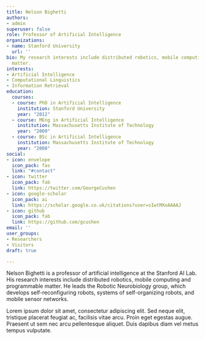 ```yaml
---
title: Nelson Bighetti
authors:
- admin
superuser: false
role: Professor of Artificial Intelligence
organizations:
- name: Stanford University
  url: ''
bio: My research interests include distributed robotics, mobile computing and programmable
  matter.
interests:
- Artificial Intelligence
- Computational Linguistics
- Information Retrieval
education:
  courses:
  - course: PhD in Artificial Intelligence
    institution: Stanford University
    year: "2012"
  - course: MEng in Artificial Intelligence
    institution: Massachusetts Institute of Technology
    year: "2009"
  - course: BSc in Artificial Intelligence
    institution: Massachusetts Institute of Technology
    year: "2008"
social:
- icon: envelope
  icon_pack: fas
  link: "#contact"
- icon: twitter
  icon_pack: fab
  link: https://twitter.com/GeorgeCushen
- icon: google-scholar
  icon_pack: ai
  link: https://scholar.google.co.uk/citations?user=sIwtMXoAAAAJ
- icon: github
  icon_pack: fab
  link: https://github.com/gcushen
email: ''
user_groups:
- Researchers
- Visitors
draft: true

---
```

Nelson Bighetti is a professor of artificial intelligence at the Stanford AI Lab. His research interests include distributed robotics, mobile computing and programmable matter. He leads the Robotic Neurobiology group, which develops self-reconfiguring robots, systems of self-organizing robots, and mobile sensor networks.

Lorem ipsum dolor sit amet, consectetur adipiscing elit. Sed neque elit, tristique placerat feugiat ac, facilisis vitae arcu. Proin eget egestas augue. Praesent ut sem nec arcu pellentesque aliquet. Duis dapibus diam vel metus tempus vulputate.